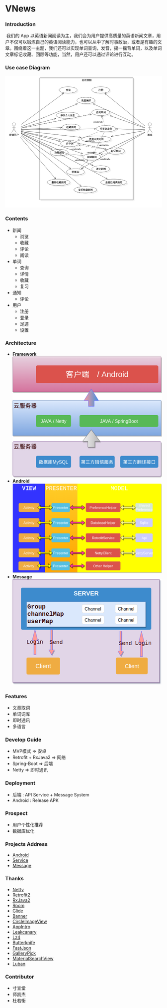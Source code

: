 # VNews

### Introduction
​	我们的 App 以英语新闻阅读为主，我们会为用户提供高质量的英语新闻文章，用户不仅可以锻炼自己的英语阅读能力，也可以从中了解时事政治，或者是有趣的文章。围绕着这一主题，我们还可以实现单词查询，发音，摇一摇背单词，以及单词文章标记收藏、回顾等功能，当然，用户还可以通过评论进行互动。

### Use case Diagram

![](images/1.png)

### Contents

- 新闻
  - 浏览 
  - 收藏
  - 评论
  - 阅读
- 单词
  - 查询
  - 详情
  - 收藏
  - 复习
- 通知
  - 评论
- 用户
  - 注册 
  - 登录
  - 足迹
  - 设置

### Architecture
- **Framework**  
  ![](images/4.png)
- **Android**  
  ![](images/3.png)
- **Message**  
  ![](images/2.png)
### Features
- 文章取词
- 单词词库
- 即时通讯
- 多语言
### Develop Guide

- MVP模式 => 安卓
- Retrofit + RxJava2 => 网络
- Spring-Boot => 后端
- Netty => 即时通讯

### Deployment

- 后端 : API Service + Message System
- Android : Release APK

### Prospect

- 用户个性化推荐
- 数据库优化

### Projects Address

- [Android](https://github.com/wzes/VNews-Android)
- [Service](https://github.com/wzes/VMovie-SpringBoot)
- [Message](https://github.com/wzes/VNew-Netty)

### Thanks

- [Netty](https://github.com/netty/netty)
- [Retrofit2](https://github.com/square/retrofit)
- [RxJava2](https://github.com/ReactiveX/RxJava)
- [Room](https://developer.android.google.cn/training/data-storage/room/index.html)
- [Glide](https://github.com/bumptech/glide)
- [Banner](https://github.com/youth5201314/banner)
- [CircleImageView](https://github.com/hdodenhof/CircleImageView)
- [AppIntro](https://github.com/apl-devs/AppIntro)
- [Leakcanary](https://github.com/square/leakcanary)
- [Lz4](https://github.com/lz4/lz4-java)
- [Butterknife](https://github.com/JakeWharton/butterknife)
- [FastJson](https://github.com/alibaba/fastjson)
- [GalleryPick](https://github.com/YancyYe/GalleryPick)
- [MaterialSearchView](https://github.com/MiguelCatalan/MaterialSearchView)
- [Luban](https://github.com/Curzibn/Luban)

### Contributor
- 寸宣堂
- 师凯杰
- 杜若衡
